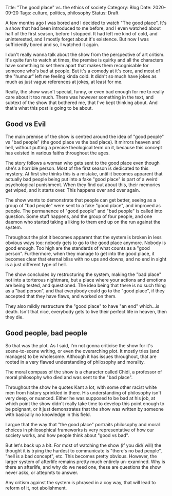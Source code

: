 Title: "The good place" vs. the ethics of society
Category: Blog
Date: 2020-09-20
Tags: culture, politics, philosophy
Status: Draft

A few months ago I was bored and I decided to watch "The good place".
It's a show that had been introduced to me before, and I even watched
about half of the first season, before I stopped.  It had left me kind
of cold, and uninterested, and I mostly forget about it's existence.
But now I was sufficiently bored and so, I watched it again.

I don't really wanna talk about the show from the perspective of art
critism.  It's quite fun to watch at times, the premise is quirky and
all the characters have something to set them apart that makes them
recognisable for someone who's bad at people.  But it's a comedy at
it's core, and most of the "humour" left me feeling kinda cold.  It
didn't so much have jokes as much as just vague references at jokes,
at least for me.

Really, the show wasn't special, funny, or even bad enough for me to
really care about it too much.  There was however something in the
text, and subtext of the show that bothered me, that I've kept
thinking about.  And that's what this post is going to be about.


## Good vs Evil

The main premise of the show is centred around the idea of "good
people" vs "bad people" (the good place vs the bad place).  It mirrors
heaven and hell, without putting a precise theological term on it,
because this concept has existed in various faiths throughout the
ages.

The story follows a woman who gets sent to the good place even though
she's a horrible person.  Most of the first season is dedicated to
this mystery.  At first she thinks this is a mistake, until it becomes
apparent that actually bad people being put into a fake "good place"
is part of a weird psychological punishment.  When they find out about
this, their memories get wiped, and it starts over.  This happens over
and over again.

The show wants to demonstrate that people can get better, seeing as a
group of "bad people" were sent to a fake "good place", and improved
as people.  The permanence of "good people" and "bad people" is called
into question.  Some stuff happens, and the group of four people, and
one daemon who started taking a liking to them end up on the run
against the system.

Throughout the plot it becomes apparent that the system is broken in
less obvious ways too: nobody gets to go to the good place anymore.
Nobody is good enough.  Too high are the standards of what counts as a
"good person".  Furthermore, when they manage to get into the good
place, it becomes clear that eternal bliss with no ups and downs, and
no end in sight is a just different type of hell.

The show concludes by restructuring the system, making the "bad place"
not into a torterous nightmare, but a place where your actions and
emotions are being tested, and questioned.  The idea being that there
is no such thing as a "bad person", and that everybody could go to the
"good place", if they accepted that they have flaws, and worked on
them.

They also mildly restructure the "good place" to have "an end"
which...is death.  Isn't that nice, everybody gets to live their
perfect life in heaven, then they die.


## Good people, bad people

So that was the plot.  As I said, I'm not gonna criticise the show for
it's scene-to-scene writing, or even the overarching plot.  It mostly
tries (and manages) to be wholesome.  Although it has issues
throughout, that are rooted in a very flawed understanding of
philosophy and morality.

The moral compass of the show is a character called Chidi, a professor
of moral philosophy who died and was sent to the "bad place".

Throughout the show he quotes Kant a lot, with some other racist white
men from history sprinkled in there.  His understanding of philosophy
isn't very deep, or nuanced.  Either he was supposed to be bad at his
job, at which point the show didn't really take time to develop this
point enough to be poignant, or it just demonstrates that the show was
written by someone with basically no knowledge in this field.

I argue that the way that "the good place" portraits philosophy and
moral choices in philosophical frameworks is very representative of
how our society works, and how people think about "good vs bad".

But let's back up a bit.  For most of watching the show (if you did/
will) the thought it is trying the hardest to communicate is "there's
no bad people", "hell is a bad concept", etc.  This becomes pretty
obvious.  However, the larger system of afterlife remains pretty much
entirely un-examined.  Why is there an afterlife, and why do we need
one, these are questions the show never asks, or attepmts to answer.

Any critism against the system is phrased in a coy way, that will lead
to reform of it, not abolishment.

